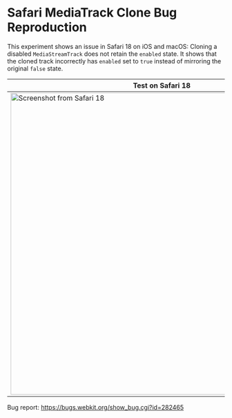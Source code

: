 # Safari MediaTrack Clone Bug Reproduction

This experiment shows an issue in Safari 18 on iOS and macOS: Cloning a disabled `MediaStreamTrack` does not retain the `enabled` state.
It shows that the cloned track incorrectly has `enabled` set to `true` instead of mirroring the original `false` state.

| Test on Safari 18           | Test on Chrome 130         |
|-----------------------------|-----------------------------|
| <img width="700" alt="Screenshot from Safari 18" src="https://github.com/user-attachments/assets/457aff57-42a7-4854-937e-bade35a4df5a"> | <img width="700" alt="Screenshot from Chrome 130" src="https://github.com/user-attachments/assets/61e8aef5-9612-4340-ac39-9f07775f7213"> |

Bug report: https://bugs.webkit.org/show_bug.cgi?id=282465

